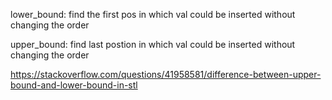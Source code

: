 

lower_bound: find the first pos in which val could be inserted without changing the order

upper_bound: find last postion in which val could be inserted without changing the order

https://stackoverflow.com/questions/41958581/difference-between-upper-bound-and-lower-bound-in-stl


